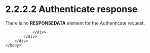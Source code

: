 <html dir="LTR" xmlns:mshelp="http://msdn.microsoft.com/mshelp" xmlns:ddue="http://ddue.schemas.microsoft.com/authoring/2003/5" xmlns:xlink="http://www.w3.org/1999/xlink" xmlns:tool="http://www.microsoft.com/tooltip">
    <head>
        <meta http-equiv="Content-Type" content="text/html; CHARSET=utf-8"></meta>
        <meta name="save" content="history"></meta>
        <title>2.2.2.2 Authenticate response</title>
        <xml>
            <mshelp:toctitle title="2.2.2.2 Authenticate response"></mshelp:toctitle>
            <mshelp:rltitle title="[MS-SSAS8]: Authenticate response"></mshelp:rltitle>
            <mshelp:keyword index="A" term="26cde798-10e1-4884-b91c-db93a0f3862a"></mshelp:keyword>
            <mshelp:attr name="DCSext.ContentType" value="open specification"></mshelp:attr>
            <mshelp:attr name="AssetID" value="26cde798-10e1-4884-b91c-db93a0f3862a"></mshelp:attr>
            <mshelp:attr name="TopicType" value="kbRef"></mshelp:attr>
            <mshelp:attr name="DCSext.Title" value="[MS-SSAS8]: Authenticate response" />
        </xml>
    </head>
    <body>
        <div id="header">
            <h1 class="heading">2.2.2.2 Authenticate response</h1>
        </div>
        <div id="mainSection">
            <div id="mainBody">
                <div id="allHistory" class="saveHistory"></div>
                <div id="sectionSection0" class="section" name="collapseableSection">
                    

<p>There is no <b>RESPONSEDATA</b> element for the Authenticate
request.</p>


                </div>
            </div>
        </div>
    </body>
</html>